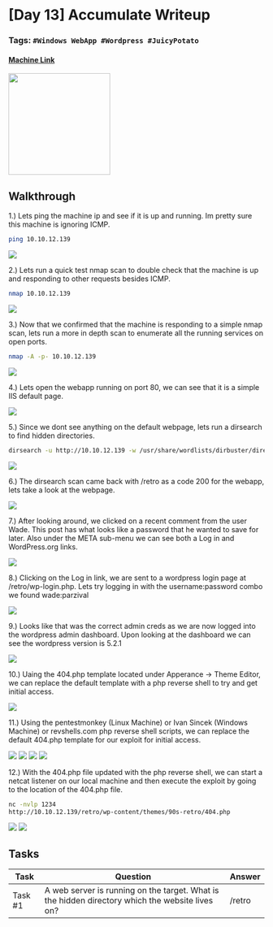 # [Day 13] Accumulate Writeup
### Tags: `#Windows WebApp #Wordpress #JuicyPotato`
#### [Machine Link](https://tryhackme.com/room/25daysofchristmas)

<img src='imgs/advent2019day13.png' width='200' align='center'>

## Walkthrough

1.) Lets ping the machine ip and see if it is up and running. Im pretty sure this machine is ignoring ICMP.

```bash
ping 10.10.12.139
```
![](imgs/ping.png)

2.) Lets run a quick test nmap scan to double check that the machine is up and responding to other requests besides ICMP.

```bash
nmap 10.10.12.139
```
![](imgs/nmap1.png)

3.) Now that we confirmed that the machine is responding to a simple nmap scan, lets run a more in depth scan to enumerate all the running services on open ports.

```bash
nmap -A -p- 10.10.12.139
```
![](imgs/nmap2.png)

4.) Lets open the webapp running on port 80, we can see that it is a simple IIS default page.

![](imgs/webapp.png)

5.) Since we dont see anything on the default webpage, lets run a dirsearch to find hidden directories. 

```bash
dirsearch -u http://10.10.12.139 -w /usr/share/wordlists/dirbuster/directory-list-2.3-medium.txt
```
![](imgs/dirsearch.png)

6.) The dirsearch scan came back with /retro as a code 200 for the webapp, lets take a look at the webpage.

![](imgs/retro.png)

7.) After looking around, we clicked on a recent comment from the user Wade. This post has what looks like a password that he wanted to save for later. Also under the META sub-menu we can see both a Log in and WordPress.org links.

![](imgs/password.png)

8.) Clicking on the Log in link, we are sent to a wordpress login page at /retro/wp-login.php. Lets try logging in with the username:password combo we found wade:parzival

![](imgs/wplogin.png)

9.) Looks like that was the correct admin creds as we are now logged into the wordpress admin dashboard. Upon looking at the dashboard we can see the wordpress version is 5.2.1

![](imgs/wpadmin.png)

10.) Uaing the 404.php template located under Apperance -> Theme Editor, we can replace the default template with a php reverse shell to try and get initial access.

![](imgs/404template.png)

11.) Using the pentestmonkey (Linux Machine) or Ivan Sincek (Windows Machine) or revshells.com php reverse shell scripts, we can replace the default 404.php template for our exploit for initial access.

![](imgs/phpreverseshell.png)
![](imgs/ivansincekphp.png)
![](imgs/revshells.png)
![](imgs/exploit.png)

12.) With the 404.php file updated with the php reverse shell, we can start a netcat listener on our local machine and then execute the exploit by going to the location of the 404.php file.

```bash
nc -nvlp 1234
http://10.10.12.139/retro/wp-content/themes/90s-retro/404.php
```
![](imgs/404php.png)
![](imgs/reverseshell.png)

## Tasks
| Task | Question | Answer |
| --- | --- | --- |
| Task #1 | A web server is running on the target. What is the hidden directory which the website lives on? | /retro |










